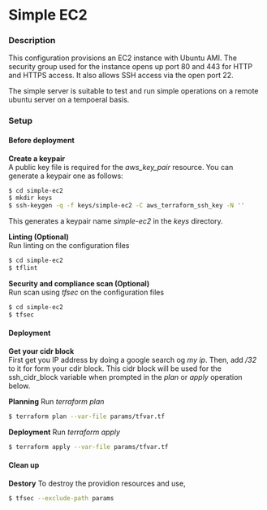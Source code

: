# Simple EC2 
### Description 
This configuration provisions an EC2 instance with Ubuntu AMI. 
The security group used for the instance opens up port 80 and 443 for HTTP and HTTPS access. It also allows SSH access via the open port 22. 

The simple server is suitable to test and run simple operations on a remote ubuntu server on a tempoeral basis. 

### Setup 
#### Before deployment 
__Create a keypair__  
A public key file is required for the _aws_key_pair_ resource. 
You can generate a keypair one as follows: 
```bash
$ cd simple-ec2
$ mkdir keys
$ ssh-keygen -q -f keys/simple-ec2 -C aws_terraform_ssh_key -N ''
``` 
This generates a keypair name _simple-ec2_ in the _keys_ directory.  

__Linting (Optional)__   
Run linting on the configuration files
```bash
$ cd simple-ec2
$ tflint 
```

__Security and compliance scan (Optional)__  
Run scan using _tfsec_ on the configuration files
```bash
$ cd simple-ec2
$ tfsec
```

#### Deployment 
__Get your  cidr block__  
First get you IP address by doing a google search og _my ip_. Then, add _/32_ to it for form your cdir block. 
This cidr block will be used for the ssh_cidr_block variable when prompted in the _plan_ or _apply_ operation below.  

__Planning__ 
Run _terraform plan_
```bash
$ terraform plan --var-file params/tfvar.tf
```

__Deployment__ 
Run _terraform apply_ 
```bash
$ terraform apply --var-file params/tfvar.tf
```

#### Clean up
__Destory__ 
To destroy the providion resources and use,
```bash
$ tfsec --exclude-path params
```